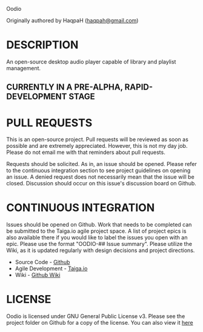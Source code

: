Oodio

Originally authored by HaqpaH (haqpah@gmail.com)

# DESCRIPTION
An open-source desktop audio player capable of library and playlist management.

## CURRENTLY IN A PRE-ALPHA, RAPID-DEVELOPMENT STAGE

# PULL REQUESTS
This is an open-source project. Pull requests will be reviewed as soon as 
possible and are extremely appreciated. However, this is not my day job. 
Please do not email me with that reminders about pull requests.

Requests should be solicited. As in, an issue should be opened. Please refer
to the continuous integration section to see project guidelines on opening
an issue. A denied request does not necessarily mean that the issue will be 
closed. Discussion should occur on this issue's discussion board on Github.

# CONTINUOUS INTEGRATION
Issues should be opened on Github. Work that needs to be completed can be 
submitted to the Taiga.io agile project space. A list of project epics is
also available there if you would like to label the issues you open with an 
epic. Please use the format "OODIO-## Issue summary". Please utilize the 
Wiki, as it is updated regularly with design decisions and project directions.

* Source Code - [Github](https://github.com/haqpah/oodio/ "Link to the home of the project on Github")  
* Agile Development - [Taiga.io](https://tree.taiga.io/project/haqpah-oodio/ "Link to the home of the agile project on Taiga.io")  
* Wiki - [Github Wiki](https://github.com/haqpah/oodio/wiki/ "Link to the wiki of the project on Github")  
    
# LICENSE
Oodio is licensed under GNU General Public License v3. Please see the project
folder on Github for a copy of the license. You can also view it [here](https://www.gnu.org/licenses/gpl-3.0.en.html "GNU Homepage")